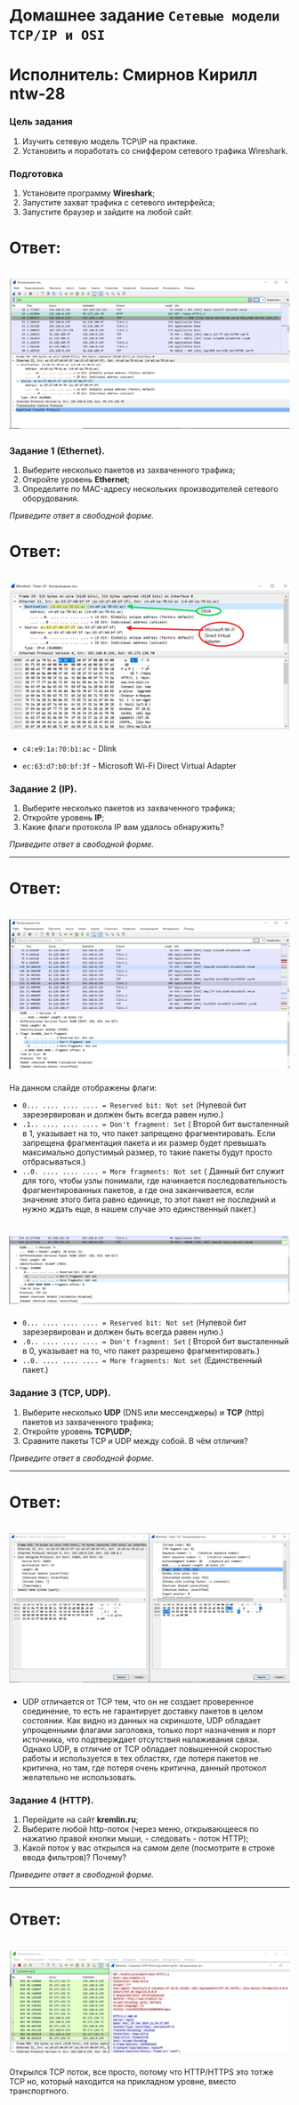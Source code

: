 # Домашнее задание `Сетевые модели TCP/IP и OSI`
# Исполнитель: Смирнов Кирилл ntw-28

### Цель задания
1. Изучить сетевую модель TCP\IP на практике.
2. Установить и поработать со сниффером сетевого трафика Wireshark.

### Подготовка

1. Установите программу **Wireshark**;
2. Запустите захват трафика с сетевого интерфейса;
3. Запустите браузер и зайдите на любой сайт.

# Ответ: 

# ![images 1](https://github.com/LokyRUS/NTW/blob/nevidimka/Netology/%D0%9C%D0%BE%D0%B4%D1%83%D0%BB%D1%8C%20%E2%84%961.%20%D0%92%D0%B2%D0%B5%D0%B4%D0%B5%D0%BD%D0%B8%D0%B5%20%D0%B2%20%D1%81%D0%B5%D1%82%D0%B5%D0%B2%D1%8B%D0%B5%20%D1%82%D0%B5%D1%85%D0%BD%D0%BE%D0%BB%D0%BE%D0%B3%D0%B8%D0%B8/1.%20%D0%A1%D0%B5%D1%82%D0%B5%D0%B2%D1%8B%D0%B5%20%D0%BC%D0%BE%D0%B4%D0%B5%D0%BB%D0%B8%20TCP-IP%20%D0%B8%20OSI/images/1.PNG)

### Задание 1 (Ethernet).

1. Выберите несколько пакетов из захваченного трафика;
2. Откройте уровень **Ethernet**;
3. Определите по MAC-адресу нескольких производителей сетевого оборудования.

*Приведите ответ в свободной форме.*

# Ответ: 

# ![images 2](https://github.com/LokyRUS/NTW/blob/nevidimka/Netology/%D0%9C%D0%BE%D0%B4%D1%83%D0%BB%D1%8C%20%E2%84%961.%20%D0%92%D0%B2%D0%B5%D0%B4%D0%B5%D0%BD%D0%B8%D0%B5%20%D0%B2%20%D1%81%D0%B5%D1%82%D0%B5%D0%B2%D1%8B%D0%B5%20%D1%82%D0%B5%D1%85%D0%BD%D0%BE%D0%BB%D0%BE%D0%B3%D0%B8%D0%B8/1.%20%D0%A1%D0%B5%D1%82%D0%B5%D0%B2%D1%8B%D0%B5%20%D0%BC%D0%BE%D0%B4%D0%B5%D0%BB%D0%B8%20TCP-IP%20%D0%B8%20OSI/images/2.png)

- `c4:e9:1a:70:b1:ac` - Dlink

- `ec:63:d7:b0:bf:3f` - Microsoft Wi-Fi Direct Virtual Adapter

### Задание 2 (IP).

1. Выберите несколько пакетов из захваченного трафика;
2. Откройте уровень **IP**;
3. Какие флаги протокола IP вам удалось обнаружить?

*Приведите ответ в свободной форме.*

------

# Ответ: 
# ![images 3](https://github.com/LokyRUS/NTW/blob/nevidimka/Netology/%D0%9C%D0%BE%D0%B4%D1%83%D0%BB%D1%8C%20%E2%84%961.%20%D0%92%D0%B2%D0%B5%D0%B4%D0%B5%D0%BD%D0%B8%D0%B5%20%D0%B2%20%D1%81%D0%B5%D1%82%D0%B5%D0%B2%D1%8B%D0%B5%20%D1%82%D0%B5%D1%85%D0%BD%D0%BE%D0%BB%D0%BE%D0%B3%D0%B8%D0%B8/1.%20%D0%A1%D0%B5%D1%82%D0%B5%D0%B2%D1%8B%D0%B5%20%D0%BC%D0%BE%D0%B4%D0%B5%D0%BB%D0%B8%20TCP-IP%20%D0%B8%20OSI/images/3.PNG)
На данном слайде отображены флаги:
- `0... .... .... .... = Reserved bit: Not set` (Нулевой бит зарезервирован и должен быть всегда равен нулю.)
- `.1.. .... .... .... = Don't fragment: Set` ( Второй бит высталенный в 1, указывает на то, что пакет запрещено фрагментировать. Если запрещена фрагментация пакета и их размер будет превышать максимально допустимый размер, то такие пакеты будут просто отбрасываться.)
- `..0. .... .... .... = More fragments: Not set` ( Данный бит служит для того, чтобы узлы понимали, где начинается последовательность фрагментированных пакетов, а где она заканчивается, если значение этого бита равно единице, то этот пакет не последний и нужно ждать еще, в нашем случае это единственный пакет.) 

# ![images 4](https://github.com/LokyRUS/NTW/blob/nevidimka/Netology/%D0%9C%D0%BE%D0%B4%D1%83%D0%BB%D1%8C%20%E2%84%961.%20%D0%92%D0%B2%D0%B5%D0%B4%D0%B5%D0%BD%D0%B8%D0%B5%20%D0%B2%20%D1%81%D0%B5%D1%82%D0%B5%D0%B2%D1%8B%D0%B5%20%D1%82%D0%B5%D1%85%D0%BD%D0%BE%D0%BB%D0%BE%D0%B3%D0%B8%D0%B8/1.%20%D0%A1%D0%B5%D1%82%D0%B5%D0%B2%D1%8B%D0%B5%20%D0%BC%D0%BE%D0%B4%D0%B5%D0%BB%D0%B8%20TCP-IP%20%D0%B8%20OSI/images/4.PNG)
- `0... .... .... .... = Reserved bit: Not set` (Нулевой бит зарезервирован и должен быть всегда равен нулю.)
- `.0.. .... .... .... = Don't fragment: Set` ( Второй бит высталенный в 0, указывает на то, что пакет разрешено фрагментировать.)
- `..0. .... .... .... = More fragments: Not set` (Единственный пакет.)

### Задание 3 (TCP, UDP).

1. Выберите несколько **UDP** (DNS или мессенджеры) и **TCP** (http) пакетов  из захваченного трафика;
2. Откройте уровень **TCP\UDP**;
3. Сравните пакеты TCP и UDP между собой. В чём отличия?

*Приведите ответ в свободной форме.*

------
# Ответ: 
# ![images 5](https://github.com/LokyRUS/NTW/blob/nevidimka/Netology/%D0%9C%D0%BE%D0%B4%D1%83%D0%BB%D1%8C%20%E2%84%961.%20%D0%92%D0%B2%D0%B5%D0%B4%D0%B5%D0%BD%D0%B8%D0%B5%20%D0%B2%20%D1%81%D0%B5%D1%82%D0%B5%D0%B2%D1%8B%D0%B5%20%D1%82%D0%B5%D1%85%D0%BD%D0%BE%D0%BB%D0%BE%D0%B3%D0%B8%D0%B8/1.%20%D0%A1%D0%B5%D1%82%D0%B5%D0%B2%D1%8B%D0%B5%20%D0%BC%D0%BE%D0%B4%D0%B5%D0%BB%D0%B8%20TCP-IP%20%D0%B8%20OSI/images/5.PNG)

- UDP отличается от TCP тем, что он не создает проверенное соединение, то есть не гарантирует доставку пакетов в целом состоянии. 
Как видно из данных на скриншоте, UDP обладает упрощенными флагами заголовка, только порт назначения и порт источника, что подтверждает отсутствия налаживания связи. 
Однако UDP, в отличие от TCP обладает повышенной скоростью работы и используется в тех областях, где потеря пакетов не критична, но там, где потеря очень критична, данный протокол желательно не использовать.
 
### Задание 4 (HTTP).

1. Перейдите на сайт **kremlin.ru**;
2. Выберите любой http-поток (через меню, открывающееся по нажатию правой кнопки мыши, - следовать - поток HTTP);
3. Какой поток у вас открылся на самом деле (посмотрите в строке ввода фильтров)? Почему?

*Приведите ответ в свободной форме.*

------
# Ответ: 
# ![images 6](https://github.com/LokyRUS/homework-NTW-28/blob/nevidimka/images/6.PNG)

Открылся TCP поток, все просто, потому что HTTP/HTTPS это тотже TCP но, который находится на прикладном уровне, вместо транспортного. 
